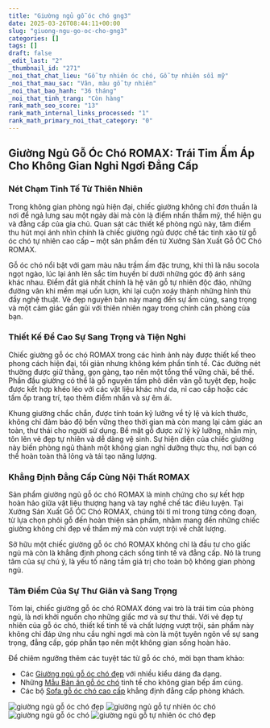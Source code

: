 ```yaml
---
title: "Giường ngủ gỗ óc chó gng3"
date: 2025-03-26T08:44:11+00:00
slug: "giuong-ngu-go-oc-cho-gng3"
categories: []
tags: []
draft: false
_edit_last: "2"
_thumbnail_id: "271"
_noi_that_chat_lieu: "Gỗ tự nhiên óc chó, Gỗ tự nhiên sồi mỹ"
_noi_that_mau_sac: "Vân, màu gỗ tự nhiên"
_noi_that_bao_hanh: "36 tháng"
_noi_that_tinh_trang: "Còn hàng"
rank_math_seo_score: "13"
rank_math_internal_links_processed: "1"
rank_math_primary_noi_that_category: "0"
---
```

## Giường Ngủ Gỗ Óc Chó ROMAX: Trái Tim Ấm Áp Cho Không Gian Nghỉ Ngơi Đẳng Cấp

### Nét Chạm Tinh Tế Từ Thiên Nhiên

Trong không gian phòng ngủ hiện đại, chiếc giường không chỉ đơn thuần là nơi để ngả lưng sau một ngày dài mà còn là điểm nhấn thẩm mỹ, thể hiện gu và đẳng cấp của gia chủ. Quan sát các thiết kế phòng ngủ này, tâm điểm thu hút mọi ánh nhìn chính là chiếc giường ngủ được chế tác tinh xảo từ gỗ óc chó tự nhiên cao cấp – một sản phẩm đến từ Xưởng Sản Xuất Gỗ ÓC Chó ROMAX.

Gỗ óc chó nổi bật với gam màu nâu trầm ấm đặc trưng, khi thì là nâu socola ngọt ngào, lúc lại ánh lên sắc tím huyền bí dưới những góc độ ánh sáng khác nhau. Điểm đắt giá nhất chính là hệ vân gỗ tự nhiên độc đáo, những đường vân khi mềm mại uốn lượn, khi lại cuộn xoáy thành những hình thù đầy nghệ thuật. Vẻ đẹp nguyên bản này mang đến sự ấm cúng, sang trọng và một cảm giác gần gũi với thiên nhiên ngay trong chính căn phòng của bạn.

### Thiết Kế Đề Cao Sự Sang Trọng và Tiện Nghi

Chiếc giường gỗ óc chó ROMAX trong các hình ảnh này được thiết kế theo phong cách hiện đại, tối giản nhưng không kém phần tinh tế. Các đường nét thường được giữ thẳng, gọn gàng, tạo nên một tổng thể vững chãi, bề thế. Phần đầu giường có thể là gỗ nguyên tấm phô diễn vân gỗ tuyệt đẹp, hoặc được kết hợp khéo léo với các vật liệu khác như da, nỉ cao cấp hoặc các tấm ốp trang trí, tạo thêm điểm nhấn và sự êm ái.

Khung giường chắc chắn, được tính toán kỹ lưỡng về tỷ lệ và kích thước, không chỉ đảm bảo độ bền vững theo thời gian mà còn mang lại cảm giác an toàn, thư thái cho người sử dụng. Bề mặt gỗ được xử lý kỹ lưỡng, nhẵn mịn, tôn lên vẻ đẹp tự nhiên và dễ dàng vệ sinh. Sự hiện diện của chiếc giường này biến phòng ngủ thành một không gian nghỉ dưỡng thực thụ, nơi bạn có thể hoàn toàn thả lỏng và tái tạo năng lượng.

### Khẳng Định Đẳng Cấp Cùng Nội Thất ROMAX

Sản phẩm giường ngủ gỗ óc chó ROMAX là minh chứng cho sự kết hợp hoàn hảo giữa vật liệu thượng hạng và tay nghề chế tác điêu luyện. Tại Xưởng Sản Xuất Gỗ ÓC Chó ROMAX, chúng tôi tỉ mỉ trong từng công đoạn, từ lựa chọn phôi gỗ đến hoàn thiện sản phẩm, nhằm mang đến những chiếc giường không chỉ đẹp về thẩm mỹ mà còn vượt trội về chất lượng.

Sở hữu một chiếc giường gỗ óc chó ROMAX không chỉ là đầu tư cho giấc ngủ mà còn là khẳng định phong cách sống tinh tế và đẳng cấp. Nó là trung tâm của sự chú ý, là yếu tố nâng tầm giá trị cho toàn bộ không gian phòng ngủ.

### Tâm Điểm Của Sự Thư Giãn và Sang Trọng

Tóm lại, chiếc giường gỗ óc chó ROMAX đóng vai trò là trái tim của phòng ngủ, là nơi khởi nguồn cho những giấc mơ và sự thư thái. Với vẻ đẹp tự nhiên của gỗ óc chó, thiết kế tinh tế và chất lượng vượt trội, sản phẩm này không chỉ đáp ứng nhu cầu nghỉ ngơi mà còn là một tuyên ngôn về sự sang trọng, đẳng cấp, góp phần tạo nên một không gian sống hoàn hảo.

Để chiêm ngưỡng thêm các tuyệt tác từ gỗ óc chó, mời bạn tham khảo:

* Các [Giường ngủ gỗ óc chó đẹp](https://romax.vn/danh-muc/phong-ngu/giuong-go-oc-cho/) với nhiều kiểu dáng đa dạng.
* Những [Mẫu Bàn ăn gỗ óc chó](https://romax.vn/danh-muc/phong-bep/ban-an-go-oc-cho/) tinh tế cho không gian bếp ấm cúng.
* Các bộ [Sofa gỗ óc chó cao cấp](https://romax.vn/danh-muc/phong-khach/sofa-go-oc-cho/) khẳng định đẳng cấp phòng khách.

![giường ngủ gỗ óc chó đẹp](/img/giuong/gng3/giuong-ngu-go-oc-cho-gng3-00-12.webp)
![giường ngủ gỗ tự nhiên óc chó](/img/giuong/gng3/giuong-ngu-go-oc-cho-gng3-00-13.webp)
![giường ngủ gỗ óc chó](/img/giuong/gng3/giuong-ngu-go-oc-cho-gng3-00-14.webp)
![giường ngủ gỗ tự nhiên óc chó đẹp](/img/giuong/gng3/giuong-ngu-go-oc-cho-gng3-00-15.webp)